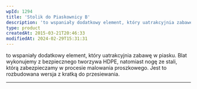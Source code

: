 ```yaml
---
wpId: 1294
title: 'Stolik do Piaskownicy B'
description: 'to wspaniały dodatkowy element, który uatrakcyjnia zabawę w piasku. Blat wykonujemy z bezpiecznego tworzywa HDPE, natomiast nogę ze stali, którą zabezpieczamy w procesie malowania proszkowego. Jest to rozbudowana wersja z kratką do przesiewania.'
type: product
createdAt: 2015-03-21T20:46:33
modifiedAt: 2024-02-29T15:31:31
---
```



to wspaniały dodatkowy element, który uatrakcyjnia zabawę w piasku. Blat wykonujemy z bezpiecznego tworzywa HDPE, natomiast nogę ze stali, którą zabezpieczamy w procesie malowania proszkowego. Jest to rozbudowana wersja z kratką do przesiewania.

* * *